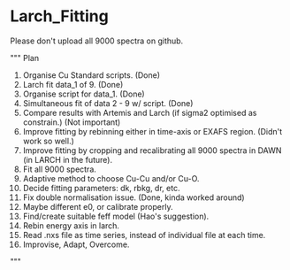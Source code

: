# Larch_Fitting
 
Please don't upload all 9000 spectra on github.


"""
Plan

1. Organise Cu Standard scripts. (Done)
2. Larch fit data_1 of 9. (Done)
3. Organise script for data_1. (Done)
4. Simultaneous fit of data 2 - 9 w/ script. (Done)
5. Compare results with Artemis and Larch (if sigma2 optimised as constrain.) (Not important)
6. Improve fitting by rebinning either in time-axis or EXAFS region. (Didn't work so well.)
7. Improve fitting by cropping and recalibrating all 9000 spectra in DAWN (in LARCH in the future).
8. Fit all 9000 spectra.
9. Adaptive method to choose Cu-Cu and/or Cu-O.
10. Decide fitting parameters: dk, rbkg, dr, etc.
11. Fix double normalisation issue. (Done, kinda worked around)
12. Maybe different e0, or calibrate properly.
13. Find/create suitable feff model (Hao's suggestion).
14. Rebin energy axis in larch. 
15. Read .nxs file as time series, instead of individual file at each time.
16. Improvise, Adapt, Overcome.

"""